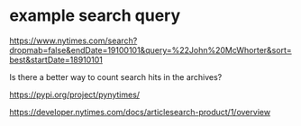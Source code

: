# example search query

https://www.nytimes.com/search?dropmab=false&endDate=19100101&query=%22John%20McWhorter&sort=best&startDate=18910101

Is there a better way to count search hits in the archives?

https://pypi.org/project/pynytimes/

https://developer.nytimes.com/docs/articlesearch-product/1/overview
